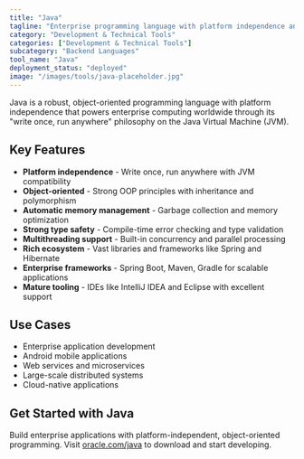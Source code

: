 ```yaml
---
title: "Java"
tagline: "Enterprise programming language with platform independence and robust ecosystem"
category: "Development & Technical Tools"
categories: ["Development & Technical Tools"]
subcategory: "Backend Languages"
tool_name: "Java"
deployment_status: "deployed"
image: "/images/tools/java-placeholder.jpg"
---
```

Java is a robust, object-oriented programming language with platform independence that powers enterprise computing worldwide through its "write once, run anywhere" philosophy on the Java Virtual Machine (JVM).

## Key Features

- **Platform independence** - Write once, run anywhere with JVM compatibility
- **Object-oriented** - Strong OOP principles with inheritance and polymorphism
- **Automatic memory management** - Garbage collection and memory optimization
- **Strong type safety** - Compile-time error checking and type validation
- **Multithreading support** - Built-in concurrency and parallel processing
- **Rich ecosystem** - Vast libraries and frameworks like Spring and Hibernate
- **Enterprise frameworks** - Spring Boot, Maven, Gradle for scalable applications
- **Mature tooling** - IDEs like IntelliJ IDEA and Eclipse with excellent support

## Use Cases

- Enterprise application development
- Android mobile applications
- Web services and microservices
- Large-scale distributed systems
- Cloud-native applications

## Get Started with Java

Build enterprise applications with platform-independent, object-oriented programming. Visit [oracle.com/java](https://www.oracle.com/java) to download and start developing.